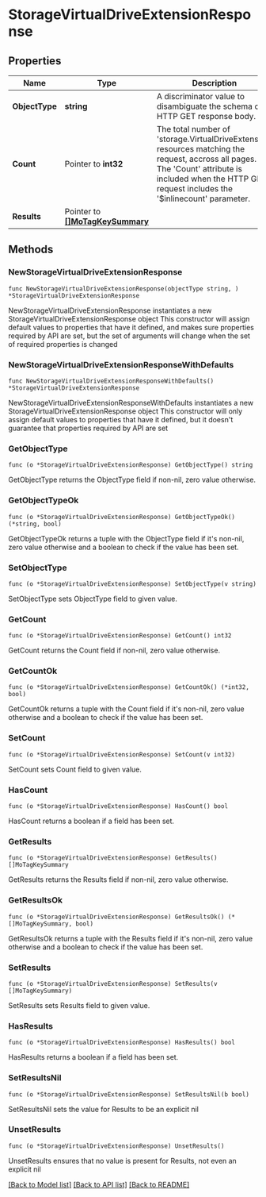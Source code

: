 # StorageVirtualDriveExtensionResponse

## Properties

Name | Type | Description | Notes
------------ | ------------- | ------------- | -------------
**ObjectType** | **string** | A discriminator value to disambiguate the schema of a HTTP GET response body. | 
**Count** | Pointer to **int32** | The total number of &#39;storage.VirtualDriveExtension&#39; resources matching the request, accross all pages. The &#39;Count&#39; attribute is included when the HTTP GET request includes the &#39;$inlinecount&#39; parameter. | [optional] 
**Results** | Pointer to [**[]MoTagKeySummary**](MoTagKeySummary.md) |  | [optional] 

## Methods

### NewStorageVirtualDriveExtensionResponse

`func NewStorageVirtualDriveExtensionResponse(objectType string, ) *StorageVirtualDriveExtensionResponse`

NewStorageVirtualDriveExtensionResponse instantiates a new StorageVirtualDriveExtensionResponse object
This constructor will assign default values to properties that have it defined,
and makes sure properties required by API are set, but the set of arguments
will change when the set of required properties is changed

### NewStorageVirtualDriveExtensionResponseWithDefaults

`func NewStorageVirtualDriveExtensionResponseWithDefaults() *StorageVirtualDriveExtensionResponse`

NewStorageVirtualDriveExtensionResponseWithDefaults instantiates a new StorageVirtualDriveExtensionResponse object
This constructor will only assign default values to properties that have it defined,
but it doesn't guarantee that properties required by API are set

### GetObjectType

`func (o *StorageVirtualDriveExtensionResponse) GetObjectType() string`

GetObjectType returns the ObjectType field if non-nil, zero value otherwise.

### GetObjectTypeOk

`func (o *StorageVirtualDriveExtensionResponse) GetObjectTypeOk() (*string, bool)`

GetObjectTypeOk returns a tuple with the ObjectType field if it's non-nil, zero value otherwise
and a boolean to check if the value has been set.

### SetObjectType

`func (o *StorageVirtualDriveExtensionResponse) SetObjectType(v string)`

SetObjectType sets ObjectType field to given value.


### GetCount

`func (o *StorageVirtualDriveExtensionResponse) GetCount() int32`

GetCount returns the Count field if non-nil, zero value otherwise.

### GetCountOk

`func (o *StorageVirtualDriveExtensionResponse) GetCountOk() (*int32, bool)`

GetCountOk returns a tuple with the Count field if it's non-nil, zero value otherwise
and a boolean to check if the value has been set.

### SetCount

`func (o *StorageVirtualDriveExtensionResponse) SetCount(v int32)`

SetCount sets Count field to given value.

### HasCount

`func (o *StorageVirtualDriveExtensionResponse) HasCount() bool`

HasCount returns a boolean if a field has been set.

### GetResults

`func (o *StorageVirtualDriveExtensionResponse) GetResults() []MoTagKeySummary`

GetResults returns the Results field if non-nil, zero value otherwise.

### GetResultsOk

`func (o *StorageVirtualDriveExtensionResponse) GetResultsOk() (*[]MoTagKeySummary, bool)`

GetResultsOk returns a tuple with the Results field if it's non-nil, zero value otherwise
and a boolean to check if the value has been set.

### SetResults

`func (o *StorageVirtualDriveExtensionResponse) SetResults(v []MoTagKeySummary)`

SetResults sets Results field to given value.

### HasResults

`func (o *StorageVirtualDriveExtensionResponse) HasResults() bool`

HasResults returns a boolean if a field has been set.

### SetResultsNil

`func (o *StorageVirtualDriveExtensionResponse) SetResultsNil(b bool)`

 SetResultsNil sets the value for Results to be an explicit nil

### UnsetResults
`func (o *StorageVirtualDriveExtensionResponse) UnsetResults()`

UnsetResults ensures that no value is present for Results, not even an explicit nil

[[Back to Model list]](../README.md#documentation-for-models) [[Back to API list]](../README.md#documentation-for-api-endpoints) [[Back to README]](../README.md)


